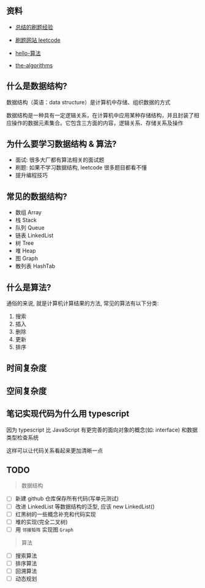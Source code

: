 ## 资料

- [总结的刷题经验](https://leetcode-solution-leetcode-pp.gitbook.io/leetcode-solution/)

- [刷题网站 leetcode](https://leetcode.cn/)

- [hello-算法](https://www.hello-algo.com/)

- [the-algorithms](https://the-algorithms.com/)

## 什么是数据结构?

数据结构（英语：data structure）是计算机中存储、组织数据的方式

数据结构是一种具有一定逻辑关系，在计算机中应用某种存储结构，并且封装了相应操作的数据元素集合。它包含三方面的内容，逻辑关系、存储关系及操作

## 为什么要学习数据结构 & 算法?

- 面试: 很多大厂都有算法相关的面试题
- 刷题: 如果不学习数据结构, leetcode 很多题目都看不懂
- 提升编程技巧

## 常见的数据结构?

- 数组 Array
- 栈 Stack
- 队列 Queue
- 链表 LinkedList
- 树 Tree
- 堆 Heap
- 图 Graph
- 散列表 HashTab

## 什么是算法?

通俗的来说, 就是计算机计算结果的方法, 常见的算法有以下分类:

1. 搜索
2. 插入
3. 删除
4. 更新
5. 排序

## 时间复杂度

## 空间复杂度

## 笔记实现代码为什么用 typescript

因为 typescript 比 JavaScript 有更完善的面向对象的概念(如: interface) 和数据类型检查系统

这样可以让代码关系看起来更加清晰一点

## TODO

> 数据结构

- [ ] 新建 github 仓库保存所有代码(写单元测试)
- [ ] 改进 LinkedList 等数据结构的泛型, 应该 new LinkedList<T>()
- [ ] 红黑树的一些概念补充和代码实现
- [ ] 堆的实现(完全二叉树)
- [ ] 用 `邻接矩阵` 实现图 `Graph`

> 算法

- [ ] 搜索算法
- [ ] 排序算法
- [ ] 回溯算法
- [ ] 动态规划
